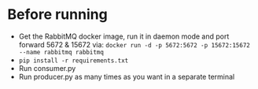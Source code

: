 # Before running
- Get the RabbitMQ docker image, run it in daemon mode and port forward 5672 & 15672 via:
`docker run -d -p 5672:5672 -p 15672:15672 --name rabbitmq rabbitmq`
- `pip install -r requirements.txt`
- Run consumer.py
- Run producer.py as many times as you want in a separate terminal
